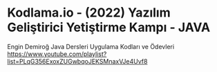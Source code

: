 # Kodlama.io - (2022) Yazılım Geliştirici Yetiştirme Kampı - JAVA
Engin Demiroğ Java Dersleri Uygulama Kodları ve Ödevleri
https://www.youtube.com/playlist?list=PLqG356ExoxZUGwbqoJEKSMnaxVJe4Uvf8
